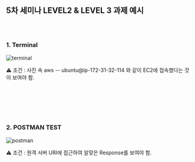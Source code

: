 ## 5차 세미나 LEVEL2 & LEVEL 3 과제 예시
### ㅤ

### 1. Terminal

![terminal](https://user-images.githubusercontent.com/43839834/82492613-71946c80-9b21-11ea-9d7c-beadcc2f8ce3.png)

⚠️ 조건 : 사진 속 aws -- ubuntu@ip-172-31-32-114 와 같이 EC2에 접속했다는 것이 보여야 함.
### ㅤ
### ㅤ
### 2. POSTMAN TEST


![postman](https://user-images.githubusercontent.com/43839834/82492624-76f1b700-9b21-11ea-9c87-4bfc3a3733a0.png)

⚠️ 조건 : 원격 서버 URI에 접근하여 알맞은 Response를 보여야 함.
